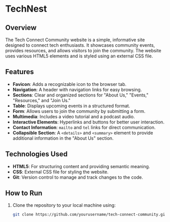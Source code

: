 # TechNest
## Overview
The Tech Connect Community website is a simple, informative site designed to connect tech enthusiasts. It showcases community events, provides resources, and allows visitors to join the community. The website uses various HTML5 elements and is styled using an external CSS file.

## Features
- **Favicon**: Adds a recognizable icon to the browser tab.
- **Navigation**: A header with navigation links for easy browsing.
- **Sections**: Clear and organized sections for "About Us," "Events," "Resources," and "Join Us."
- **Table**: Displays upcoming events in a structured format.
- **Form**: Allows users to join the community by submitting a form.
- **Multimedia**: Includes a video tutorial and a podcast audio.
- **Interactive Elements**: Hyperlinks and buttons for better user interaction.
- **Contact Information**: `mailto` and `tel` links for direct communication.
- **Collapsible Section**: A `<details>` and `<summary>` element to provide additional information in the "About Us" section.

## Technologies Used
- **HTML5**: For structuring content and providing semantic meaning.
- **CSS**: External CSS file for styling the website.
- **Git**: Version control to manage and track changes to the code.

## How to Run
1. Clone the repository to your local machine using:
   ```bash
   git clone https://github.com/yourusername/tech-connect-community.git